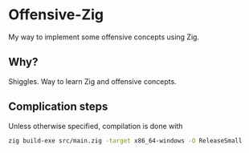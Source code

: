 # Offensive-Zig

My way to implement some offensive concepts using Zig.

## Why?

Shiggles. Way to learn Zig and offensive concepts. 

## Complication steps

Unless otherwise specified, compilation is done with 

```bash
zig build-exe src/main.zig -target x86_64-windows -O ReleaseSmall
```




